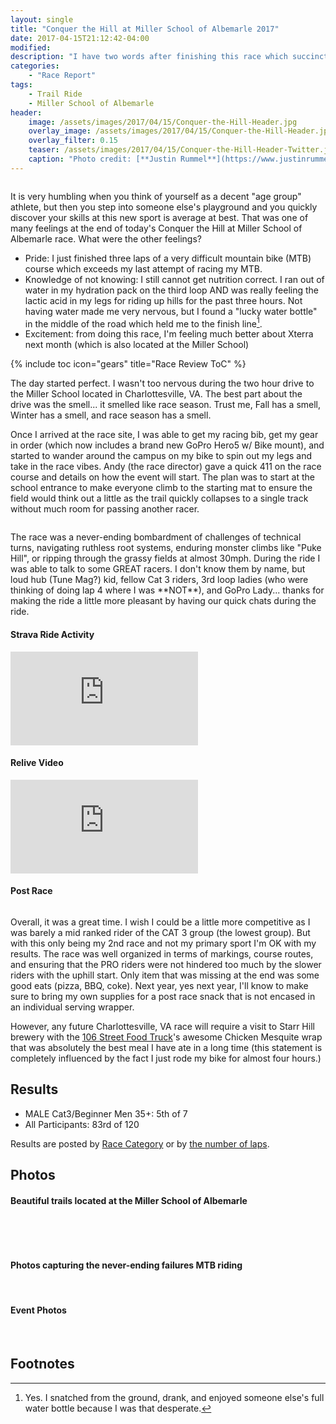 ```yaml
---
layout: single
title: "Conquer the Hill at Miller School of Albemarle 2017"
date: 2017-04-15T21:12:42-04:00
modified:
description: "I have two words after finishing this race which succinctly describes how I feel after finishing Conquer the Hill: Lactic Acid."
categories:
    - "Race Report"
tags:
    - Trail Ride
    - Miller School of Albemarle
header:
    image: /assets/images/2017/04/15/Conquer-the-Hill-Header.jpg            # Twitter (use 'overlay_image')
    overlay_image: /assets/images/2017/04/15/Conquer-the-Hill-Header.jpg    # Article header at 2048x768
    overlay_filter: 0.15
    teaser: /assets/images/2017/04/15/Conquer-the-Hill-Header-Twitter.jpg   # Shrink image to 575x216
    caption: "Photo credit: [**Justin Rummel**](https://www.justinrummel.com)"
---
```

<p class="align-right"><a href="{{ site.url }}/assets/images/2017/04/15/Conquer-the-Hill-LG-11.jpg"><img src="{{ site.url }}/assets/images/2017/04/15/Conquer-the-Hill-SM-11.jpg" alt="" /></a></p>It is very humbling when you think of yourself as a decent "age group" athlete, but then you step into someone else's playground and you quickly discover your skills at this new sport is average at best.  That was one of many feelings at the end of today's Conquer the Hill at Miller School of Albemarle race.  What were the other feelings?

- Pride: I just finished three laps of a very difficult mountain bike (MTB) course which exceeds my last attempt of racing my MTB.
- Knowledge of not knowing: I still cannot get nutrition correct.  I ran out of water in my hydration pack on the third loop AND was really feeling the lactic acid in my legs for riding up hills for the past three hours.  Not having water made me very nervous, but I found a "lucky water bottle" in the middle of the road which held me to the finish line[^1].
- Excitement: from doing this race, I'm feeling much better about Xterra next month (which is also located at the Miller School)

<!-- Table of Contents -->
{% include toc icon="gears" title="Race Review ToC" %}

The day started perfect.  I wasn't too nervous during the two hour drive to the Miller School located in Charlottesville, VA.  The best part about the drive was the smell... it smelled like race season.  Trust me, Fall has a smell, Winter has a smell, and race season has a smell.

Once I arrived at the race site, I was able to get my racing bib, get my gear in order (which now includes a brand new GoPro Hero5 w/ Bike mount), and started to wander around the campus on my bike to spin out my legs and take in the race vibes.  Andy (the race director) gave a quick 411 on the race course and details on how the event will start.  The plan was to start at the school entrance to make everyone climb to the starting mat to ensure the field would think out a little as the trail quickly collapses to a single track without much room for passing another racer.

<p class="align-left"><a href="{{ site.url }}/assets/images/2017/04/15/Conquer-the-Hill-LG-10.jpg"><img src="{{ site.url }}/assets/images/2017/04/15/Conquer-the-Hill-SM-10.jpg" alt="" /></a></p>The race was a never-ending bombardment of challenges of technical turns, navigating ruthless root systems, enduring monster climbs like "Puke Hill", or ripping through the grassy fields at almost 30mph.  During the ride I was able to talk to some GREAT racers.  I don't know them by name, but loud hub (Tune Mag?) kid, fellow Cat 3 riders, 3rd loop ladies (who were thinking of doing lap 4 where I was **NOT**), and GoPro Lady... thanks for making the ride a little more pleasant by having our quick chats during the ride.


<!-- Strava Frame -->
#### Strava Ride Activity
<div class="embed-container embed-container-16x9">
    <iframe src='https://www.strava.com/activities/943701913/embed/e83ea2c06399862fb9f8db945c968587d267a6bd' frameborder='0' scrolling='no' allowtransparency webkitAllowFullScreen mozallowfullscreen allowFullScreen></iframe>
</div>


<!-- Relive Frame -->
#### Relive Video
<div class="embed-container embed-container-16x9">
    <iframe src='https://www.relive.cc/view/943701913/embed?x-ref=sc' frameborder='0' scrolling='no' allowtransparency webkitAllowFullScreen mozallowfullscreen allowFullScreen></iframe>
</div>


#### Post Race

<p class="align-right"><a href="{{ site.url }}/assets/images/2017/04/15/Conquer-the-Hill-LG-12.jpg"><img src="{{ site.url }}/assets/images/2017/04/15/Conquer-the-Hill-SM-12.jpg" alt="" /></a></p>Overall, it was a great time.  I wish I could be a little more competitive as I was barely a mid ranked rider of the CAT 3 group (the lowest group).  But with this only being my 2nd race and not my primary sport I'm OK with my results.  The race was well organized in terms of markings, course routes, and ensuring that the PRO riders were not hindered too much by the slower riders with the uphill start.  Only item that was missing at the end was some good eats (pizza, BBQ, coke).  Next year, yes next year, I'll know to make sure to bring my own supplies for a post race snack that is not encased in an individual serving wrapper.

However, any future Charlottesville, VA race will require a visit to Starr Hill brewery with the [106 Street Food Truck][106]'s awesome Chicken Mesquite wrap that was absolutely the best meal I have ate in a long time (this statement is completely influenced by the fact I just rode my bike for almost four hours.)


Results
---

- MALE Cat3/Beginner Men 35+: 5th of 7
- All Participants: 83rd of 120

Results are posted by [Race Category][CAT] or by [the number of laps][LAP].


Photos
---

#### Beautiful trails located at the Miller School of Albemarle

<figure class="third">
<a href="{{ site.url }}/assets/images/2017/04/15/Conquer-the-Hill-LG-1.jpg"><img src="{{ site.url }}/assets/images/2017/04/15/Conquer-the-Hill-SM-1.jpg" alt="" /></a>
<a href="{{ site.url }}/assets/images/2017/04/15/Conquer-the-Hill-LG-2.jpg"><img src="{{ site.url }}/assets/images/2017/04/15/Conquer-the-Hill-SM-2.jpg" alt="" /></a>
<a href="{{ site.url }}/assets/images/2017/04/15/Conquer-the-Hill-LG-3.jpg"><img src="{{ site.url }}/assets/images/2017/04/15/Conquer-the-Hill-SM-3.jpg" alt="" /></a>
</figure>

<figure class="third">
<a href="{{ site.url }}/assets/images/2017/04/15/Conquer-the-Hill-LG-4.jpg"><img src="{{ site.url }}/assets/images/2017/04/15/Conquer-the-Hill-SM-4.jpg" alt="" /></a>
<a href="{{ site.url }}/assets/images/2017/04/15/Conquer-the-Hill-LG-6.jpg"><img src="{{ site.url }}/assets/images/2017/04/15/Conquer-the-Hill-SM-6.jpg" alt="" /></a>
<a href="{{ site.url }}/assets/images/2017/04/15/Conquer-the-Hill-LG-7.jpg"><img src="{{ site.url }}/assets/images/2017/04/15/Conquer-the-Hill-SM-7.jpg" alt="" /></a>
</figure>

#### Photos capturing the never-ending failures MTB riding

<figure class="third">
<a href="{{ site.url }}/assets/images/2017/04/15/Conquer-the-Hill-LG-5.jpg"><img src="{{ site.url }}/assets/images/2017/04/15/Conquer-the-Hill-SM-5.jpg" alt="" /></a>
<a href="{{ site.url }}/assets/images/2017/04/15/Conquer-the-Hill-LG-8.jpg"><img src="{{ site.url }}/assets/images/2017/04/15/Conquer-the-Hill-SM-8.jpg" alt="" /></a>
<a href="{{ site.url }}/assets/images/2017/04/15/Conquer-the-Hill-LG-9.jpg"><img src="{{ site.url }}/assets/images/2017/04/15/Conquer-the-Hill-SM-9.jpg" alt="" /></a>
</figure>

#### Event Photos

<figure class="third">
<a href="{{ site.url }}/assets/images/2017/04/15/Conquer-the-Hill-PRO-LG-1.jpg"><img src="{{ site.url }}/assets/images/2017/04/15/Conquer-the-Hill-PRO-SM-1.jpg" alt="" /></a>
<a href="{{ site.url }}/assets/images/2017/04/15/Conquer-the-Hill-PRO-LG-2.jpg"><img src="{{ site.url }}/assets/images/2017/04/15/Conquer-the-Hill-PRO-SM-2.jpg" alt="" /></a>
</figure>


Footnotes
---

[^1]: Yes.  I snatched from the ground, drank, and enjoyed someone else's full water bottle because I was that desperate.

[106]: http://106streetfood.wixsite.com/106streetfood
[CAT]: https://www.badtothebone.biz/docs/results/conquer_hill_CAT_2017.TXT
[LAP]: https://www.badtothebone.biz/docs/results/conquer_hill_bylaptime_2017.TXT
